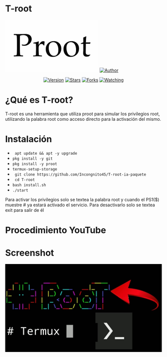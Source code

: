 # T-root
![T-root](https://raw.githubusercontent.com/Anonymous-Zpt/Archivos/master/T-root.png) 
<a href="https://github.com/Anonymous-Zpt"><img title="Author" src="https://img.shields.io/badge/Author-GARCIA%20Zpt-svg?style=for-the-badge&logo=github"></a>
<div align="center">
<a href="#"><img title="Version" src="https://img.shields.io/badge/Version-0.2-green.svg?style=flat-square"></a>
<a href="https://github.com/Anonymous-Zpt/T-root/stargazers/"><img title="Stars" src="https://img.shields.io/github/stars/Anonymous-Zpt/T-root?color=red&style=flat-square"></a>
<a href="https://github.com/Anonymous-Zpt/T-root/network/members"><img title="Forks" src="https://img.shields.io/github/forks/Anonymous-Zpt/T-root?color=red&style=flat-square"></a>
<a href="https://github.com/Anonymous-Zpt/T-root/watchers"><img title="Watching" src="https://img.shields.io/github/watchers/Anonymous-Zpt/T-root?label=Watchers&color=blue&style=flat-square"></a>
</div>

# ¿Qué es T-root? 

T-root es una herramienta que utiliza proot para simular los privilegios root, utilizando la palabra root como acceso directo para la activación del mismo.

# Instalación

* ` apt update && apt -y upgrade` 
* ` pkg install -y git `
* ` pkg install -y proot `
* ` termux-setup-storage `
* ` git clone https://github.com/Incongnito45/T-root-ia-paquete`
* ` cd T-root`
* ` bash install.sh `
* ` ./start ` 

Para activar los privilegios solo se textea la palabra root y cuando el PS1($) muestre # ya estará activado el servicio. 
Para desactivarlo solo se textea exit para salir de él 

# Procedimiento YouTube



# Screenshot

 ![Imagen-Root.png](https://github.com/Anonymous-Zpt/Archivos/blob/master/Imagen-Root.png) 
